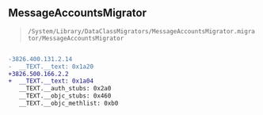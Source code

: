 ## MessageAccountsMigrator

> `/System/Library/DataClassMigrators/MessageAccountsMigrator.migrator/MessageAccountsMigrator`

```diff

-3826.400.131.2.14
-  __TEXT.__text: 0x1a20
+3826.500.166.2.2
+  __TEXT.__text: 0x1a04
   __TEXT.__auth_stubs: 0x2a0
   __TEXT.__objc_stubs: 0x460
   __TEXT.__objc_methlist: 0xb0

```
